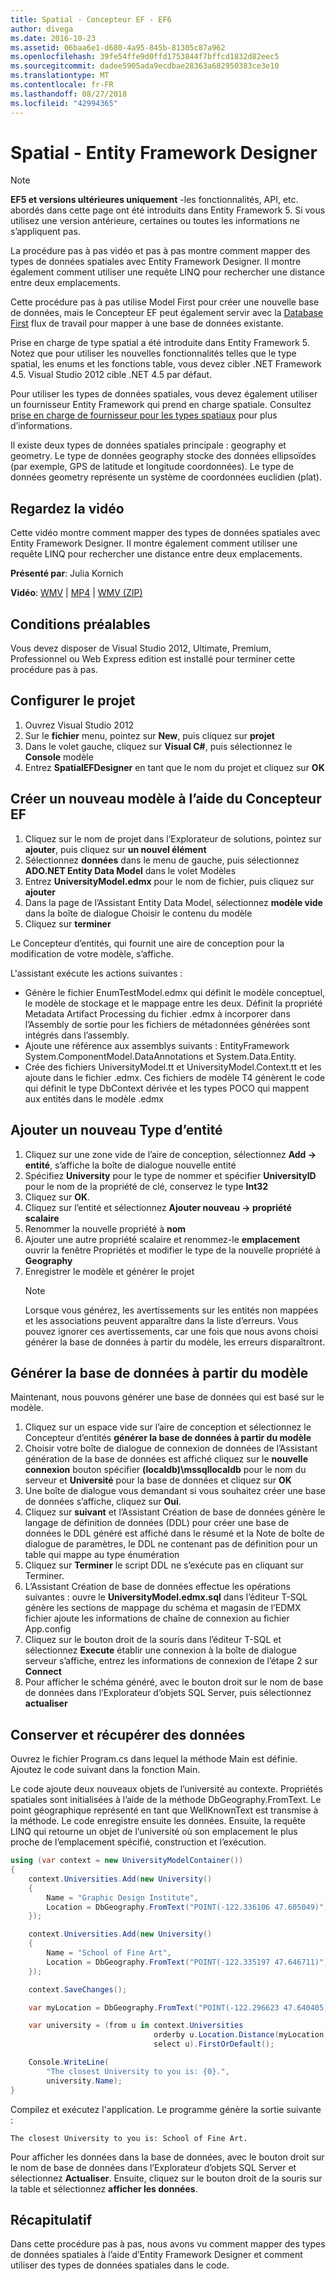 ```yaml
---
title: Spatial - Concepteur EF - EF6
author: divega
ms.date: 2016-10-23
ms.assetid: 06baa6e1-d680-4a95-845b-81305c87a962
ms.openlocfilehash: 39fe54ffe9d0ffd1753844f7bffcd1832d82eec5
ms.sourcegitcommit: dadee5905ada9ecdbae28363a682950383ce3e10
ms.translationtype: MT
ms.contentlocale: fr-FR
ms.lasthandoff: 08/27/2018
ms.locfileid: "42994365"
---
```

# <a name="spatial---ef-designer"></a>Spatial - Entity Framework Designer
> [!NOTE]
> **EF5 et versions ultérieures uniquement** -les fonctionnalités, API, etc. abordés dans cette page ont été introduits dans Entity Framework 5. Si vous utilisez une version antérieure, certaines ou toutes les informations ne s’appliquent pas.

La procédure pas à pas vidéo et pas à pas montre comment mapper des types de données spatiales avec Entity Framework Designer. Il montre également comment utiliser une requête LINQ pour rechercher une distance entre deux emplacements.

Cette procédure pas à pas utilise Model First pour créer une nouvelle base de données, mais le Concepteur EF peut également servir avec la [Database First](~/ef6/modeling/designer/workflows/database-first.md) flux de travail pour mapper à une base de données existante.

Prise en charge de type spatial a été introduite dans Entity Framework 5. Notez que pour utiliser les nouvelles fonctionnalités telles que le type spatial, les enums et les fonctions table, vous devez cibler .NET Framework 4.5. Visual Studio 2012 cible .NET 4.5 par défaut.

Pour utiliser les types de données spatiales, vous devez également utiliser un fournisseur Entity Framework qui prend en charge spatiale. Consultez [prise en charge de fournisseur pour les types spatiaux](~/ef6/fundamentals/providers/spatial-support.md) pour plus d’informations.

Il existe deux types de données spatiales principale : geography et geometry. Le type de données geography stocke des données ellipsoïdes (par exemple, GPS de latitude et longitude coordonnées). Le type de données geometry représente un système de coordonnées euclidien (plat).

## <a name="watch-the-video"></a>Regardez la vidéo
Cette vidéo montre comment mapper des types de données spatiales avec Entity Framework Designer. Il montre également comment utiliser une requête LINQ pour rechercher une distance entre deux emplacements.

**Présenté par**: Julia Kornich

**Vidéo**: [WMV](http://download.microsoft.com/download/E/C/9/EC9E6547-8983-4C1F-A919-D33210E4B213/HDI-ITPro-MSDN-winvideo-spatialwithdesigner.wmv) | [MP4](http://download.microsoft.com/download/E/C/9/EC9E6547-8983-4C1F-A919-D33210E4B213/HDI-ITPro-MSDN-mp4video-spatialwithdesigner.m4v) | [WMV (ZIP)](http://download.microsoft.com/download/E/C/9/EC9E6547-8983-4C1F-A919-D33210E4B213/HDI-ITPro-MSDN-winvideo-spatialwithdesigner.zip)

## <a name="pre-requisites"></a>Conditions préalables

Vous devez disposer de Visual Studio 2012, Ultimate, Premium, Professionnel ou Web Express edition est installé pour terminer cette procédure pas à pas.

## <a name="set-up-the-project"></a>Configurer le projet

1.  Ouvrez Visual Studio 2012
2.  Sur le **fichier** menu, pointez sur **New**, puis cliquez sur **projet**
3.  Dans le volet gauche, cliquez sur **Visual C\#**, puis sélectionnez le **Console** modèle
4.  Entrez **SpatialEFDesigner** en tant que le nom du projet et cliquez sur **OK**

## <a name="create-a-new-model-using-the-ef-designer"></a>Créer un nouveau modèle à l’aide du Concepteur EF

1.  Cliquez sur le nom de projet dans l’Explorateur de solutions, pointez sur **ajouter**, puis cliquez sur **un nouvel élément**
2.  Sélectionnez **données** dans le menu de gauche, puis sélectionnez **ADO.NET Entity Data Model** dans le volet Modèles
3.  Entrez **UniversityModel.edmx** pour le nom de fichier, puis cliquez sur **ajouter**
4.  Dans la page de l’Assistant Entity Data Model, sélectionnez **modèle vide** dans la boîte de dialogue Choisir le contenu du modèle
5.  Cliquez sur **terminer**

Le Concepteur d’entités, qui fournit une aire de conception pour la modification de votre modèle, s’affiche.

L'assistant exécute les actions suivantes :

-   Génère le fichier EnumTestModel.edmx qui définit le modèle conceptuel, le modèle de stockage et le mappage entre les deux. Définit la propriété Metadata Artifact Processing du fichier .edmx à incorporer dans l’Assembly de sortie pour les fichiers de métadonnées générées sont intégrés dans l’assembly.
-   Ajoute une référence aux assemblys suivants : EntityFramework System.ComponentModel.DataAnnotations et System.Data.Entity.
-   Crée des fichiers UniversityModel.tt et UniversityModel.Context.tt et les ajoute dans le fichier .edmx. Ces fichiers de modèle T4 génèrent le code qui définit le type DbContext dérivée et les types POCO qui mappent aux entités dans le modèle .edmx

## <a name="add-a-new-entity-type"></a>Ajouter un nouveau Type d’entité

1.  Cliquez sur une zone vide de l’aire de conception, sélectionnez **Add -&gt; entité**, s’affiche la boîte de dialogue nouvelle entité
2.  Spécifiez **University** pour le type de nommer et spécifier **UniversityID** pour le nom de la propriété de clé, conservez le type **Int32**
3.  Cliquez sur **OK**.
4.  Cliquez sur l’entité et sélectionnez **Ajouter nouveau -&gt; propriété scalaire**
5.  Renommer la nouvelle propriété à **nom**
6.  Ajouter une autre propriété scalaire et renommez-le **emplacement** ouvrir la fenêtre Propriétés et modifier le type de la nouvelle propriété à **Geography**
7.  Enregistrer le modèle et générer le projet
    > [!NOTE]
    > Lorsque vous générez, les avertissements sur les entités non mappées et les associations peuvent apparaître dans la liste d’erreurs. Vous pouvez ignorer ces avertissements, car une fois que nous avons choisi générer la base de données à partir du modèle, les erreurs disparaîtront.

## <a name="generate-database-from-model"></a>Générer la base de données à partir du modèle

Maintenant, nous pouvons générer une base de données qui est basé sur le modèle.

1.  Cliquez sur un espace vide sur l’aire de conception et sélectionnez le Concepteur d’entités **générer la base de données à partir du modèle**
2.  Choisir votre boîte de dialogue de connexion de données de l’Assistant génération de la base de données est affiché cliquez sur le **nouvelle connexion** bouton spécifier **(localdb)\\mssqllocaldb** pour le nom du serveur et  **Université** pour la base de données et cliquez sur **OK**
3.  Une boîte de dialogue vous demandant si vous souhaitez créer une base de données s’affiche, cliquez sur **Oui**.
4.  Cliquez sur **suivant** et l’Assistant Création de base de données génère le langage de définition de données (DDL) pour créer une base de données le DDL généré est affiché dans le résumé et la Note de boîte de dialogue de paramètres, le DDL ne contenant pas de définition pour un table qui mappe au type énumération
5.  Cliquez sur **Terminer** le script DDL ne s’exécute pas en cliquant sur Terminer.
6.  L’Assistant Création de base de données effectue les opérations suivantes : ouvre le **UniversityModel.edmx.sql** dans l’éditeur T-SQL génère les sections de mappage du schéma et magasin de l’EDMX fichier ajoute les informations de chaîne de connexion au fichier App.config
7.  Cliquez sur le bouton droit de la souris dans l’éditeur T-SQL et sélectionnez **Execute** établir une connexion à la boîte de dialogue serveur s’affiche, entrez les informations de connexion de l’étape 2 sur **Connect**
8.  Pour afficher le schéma généré, avec le bouton droit sur le nom de base de données dans l’Explorateur d’objets SQL Server, puis sélectionnez **actualiser**

## <a name="persist-and-retrieve-data"></a>Conserver et récupérer des données

Ouvrez le fichier Program.cs dans lequel la méthode Main est définie. Ajoutez le code suivant dans la fonction Main.

Le code ajoute deux nouveaux objets de l’université au contexte. Propriétés spatiales sont initialisées à l’aide de la méthode DbGeography.FromText. Le point géographique représenté en tant que WellKnownText est transmise à la méthode. Le code enregistre ensuite les données. Ensuite, la requête LINQ qui retourne un objet de l’université où son emplacement le plus proche de l’emplacement spécifié, construction et l’exécution.

``` csharp
using (var context = new UniversityModelContainer())
{
    context.Universities.Add(new University()
    {
        Name = "Graphic Design Institute",
        Location = DbGeography.FromText("POINT(-122.336106 47.605049)"),
    });

    context.Universities.Add(new University()
    {
        Name = "School of Fine Art",
        Location = DbGeography.FromText("POINT(-122.335197 47.646711)"),
    });

    context.SaveChanges();

    var myLocation = DbGeography.FromText("POINT(-122.296623 47.640405)");

    var university = (from u in context.Universities
                                orderby u.Location.Distance(myLocation)
                                select u).FirstOrDefault();

    Console.WriteLine(
        "The closest University to you is: {0}.",
        university.Name);
}
```

Compilez et exécutez l'application. Le programme génère la sortie suivante :

```
The closest University to you is: School of Fine Art.
```

Pour afficher les données dans la base de données, avec le bouton droit sur le nom de base de données dans l’Explorateur d’objets SQL Server et sélectionnez **Actualiser**. Ensuite, cliquez sur le bouton droit de la souris sur la table et sélectionnez **afficher les données**.

## <a name="summary"></a>Récapitulatif

Dans cette procédure pas à pas, nous avons vu comment mapper des types de données spatiales à l’aide d’Entity Framework Designer et comment utiliser des types de données spatiales dans le code. 
